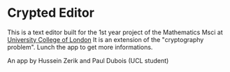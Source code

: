 Crypted Editor==========This is a text editor built for the 1st year project of the  Mathematics Msci at [University College of London](http://ww.ucl.ac.uk/)It is an extension of the "cryptography problem".Lunch the app to get more informations.An app by Hussein Zerik and Paul Dubois (UCL student)